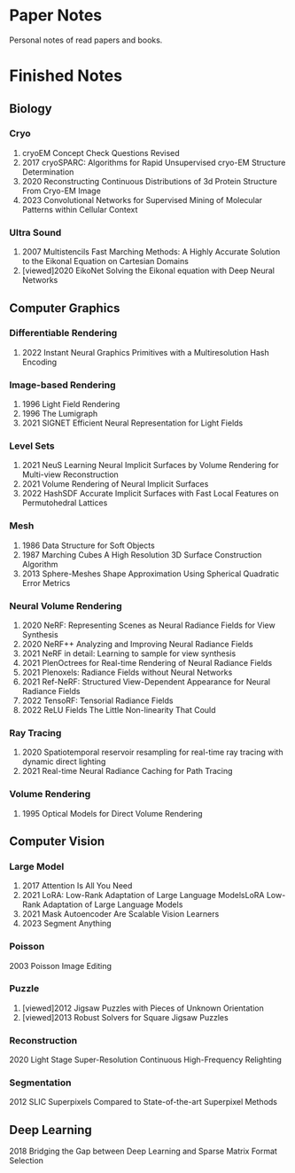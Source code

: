 # Paper Notes

Personal notes of read papers and books.

# Finished Notes

## Biology

### Cryo

1. cryoEM Concept Check Questions Revised
2. 2017 cryoSPARC: Algorithms for Rapid Unsupervised cryo-EM Structure Determination
3. 2020 Reconstructing Continuous Distributions of 3d Protein Structure From Cryo-EM Image
4. 2023 Convolutional Networks for Supervised Mining of Molecular Patterns within Cellular Context

### Ultra Sound

1. 2007 Multistencils Fast Marching Methods: A Highly Accurate Solution to the Eikonal Equation on Cartesian Domains
2. [viewed]2020 EikoNet Solving the Eikonal equation with Deep Neural Networks

## Computer Graphics

### Differentiable Rendering

1. 2022 Instant Neural Graphics Primitives with a Multiresolution Hash Encoding

### Image-based Rendering

1. 1996 Light Field Rendering
2. 1996 The Lumigraph
3. 2021 SIGNET Efficient Neural Representation for Light Fields

### Level Sets

1. 2021 NeuS Learning Neural Implicit Surfaces by Volume Rendering for Multi-view Reconstruction
2. 2021 Volume Rendering of Neural Implicit Surfaces
3. 2022 HashSDF Accurate Implicit Surfaces with Fast Local Features on Permutohedral Lattices

### Mesh

1. 1986 Data Structure for Soft Objects
2. 1987 Marching Cubes A High Resolution 3D Surface Construction Algorithm
3. 2013 Sphere-Meshes Shape Approximation Using Spherical Quadratic Error Metrics

### Neural Volume Rendering

1. 2020 NeRF: Representing Scenes as Neural Radiance Fields for View Synthesis
2. 2020 NeRF++ Analyzing and Improving Neural Radiance Fields
3. 2021 NeRF in detail: Learning to sample for view synthesis
4. 2021 PlenOctrees for Real-time Rendering of Neural Radiance Fields
5. 2021 Plenoxels: Radiance Fields without Neural Networks
6. 2021 Ref-NeRF: Structured View-Dependent Appearance for Neural Radiance Fields
7. 2022 TensoRF: Tensorial Radiance Fields
8. 2022 ReLU Fields The Little Non-linearity That Could

### Ray Tracing

1. 2020 Spatiotemporal reservoir resampling for real-time ray tracing with dynamic direct lighting
2. 2021 Real-time Neural Radiance Caching for Path Tracing

### Volume Rendering

1. 1995 Optical Models for Direct Volume Rendering

## Computer Vision

### Large Model

1. 2017 Attention Is All You Need
2. 2021 LoRA: Low-Rank Adaptation of Large Language ModelsLoRA Low-Rank Adaptation of Large Language Models
3. 2021 Mask Autoencoder Are Scalable Vision Learners
4. 2023 Segment Anything

### Poisson

2003 Poisson Image Editing

### Puzzle

1. [viewed]2012 Jigsaw Puzzles with Pieces of Unknown Orientation
2. [viewed]2013 Robust Solvers for Square Jigsaw Puzzles

### Reconstruction

2020 Light Stage Super-Resolution Continuous High-Frequency Relighting

### Segmentation

2012 SLIC Superpixels Compared to State-of-the-art Superpixel Methods

## Deep Learning

2018 Bridging the Gap between Deep Learning and Sparse Matrix Format Selection  

